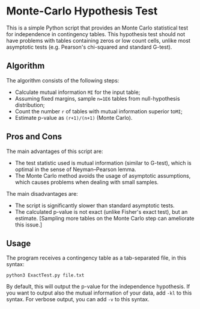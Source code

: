 # Monte-Carlo Hypothesis Test
This is a simple Python script that provides an Monte Carlo statistical test for independence in contingency tables. This hypothesis test should not have problems with tables containing zeros or low count cells, unlike most asymptotic tests (e.g. Pearson's chi-squared and standard G-test).
## Algorithm
The algorithm consists of the following steps:
 - Calculate mutual information `MI` for the input table;
 - Assuming fixed margins, sample `n=1E6` tables from null-hypothesis distribution;
 - Count the number `r` of tables with mutual information superior to`MI`;
 - Estimate p-value as `(r+1)/(n+1)` (Monte Carlo).
## Pros and Cons
The main advantages of this script are:
 - The test statistic used is mutual information (similar to G-test), which is optimal in the sense of Neyman–Pearson lemma.
 - The Monte Carlo method avoids the usage of asymptotic assumptions, which causes problems when dealing with small samples.

The main disadvantages are:
 - The script is significantly slower than standard asymptotic tests.
 - The calculated p-value is not exact (unlike Fisher's exact test), but an estimate. [Sampling more tables on the Monte Carlo step can ameliorate this issue.]

## Usage
The program receives a contingency table as a tab-separated file, in this syntax:

    python3 ExactTest.py file.txt

By default, this will output the p-value for the independence hypothesis. If you want to output also the mutual information of your data, add `-kl` to this syntax. For verbose output, you can add `-v` to this syntax.
